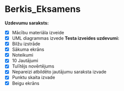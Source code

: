 # Berkis_Eksamens
**Uzdevumu saraksts:**
- [x] Mācību materiāla izveide
- [x] UML diagrammas izvede
**Testa izveides uzdevumi:**
- [x] Bilžu izstrāde
- [x] Sākuma ekrāns
- [x] Noteikumi
- [x] 10 Jautājumi
- [x] Tulītējs novērtējums
- [x] Nepareizi atbildēto jautājumu saraksta izvade
- [x] Punktu skaita izvade
- [x] Beigu ekrāns
